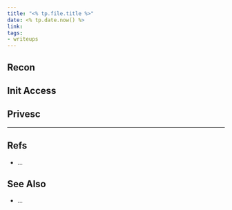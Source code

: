 ```yaml
---
title: "<% tp.file.title %>"
date: <% tp.date.now() %>
link: 
tags:
- writeups
---
```


## Recon

## Init Access

## Privesc

---

## Refs
- ...

## See Also
- ...
